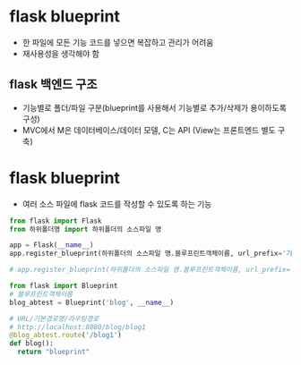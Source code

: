 # flask blueprint

- 한 파일에 모든 기능 코드를 넣으면 복잡하고 관리가 어려움
- 재사용성을 생각해야 함

## flask 백엔드 구조

- 기능별로 폴더/파일 구분(blueprint를 사용해서 기능별로 추가/삭제가 용이하도록 구성)
- MVC에서 M은 데이터베이스/데이터 모델, C는 API (View는 프론트엔드 별도 구축)

# flask blueprint

- 여러 소스 파일에 flask 코드를 작성할 수 있도록 하는 기능

```python
from flask import Flask
from 하위폴더명 import 하위폴더의 소스파일 명

app = Flask(__name__)
app.register_blueprint(하위폴더의 소스파일 명.블루프린트객체이름, url_prefix='기본경로명')
```

```python
# app.register_blueprint(하위폴더의 소스파일 명.블루프린트객체이름, url_prefix='/blog')일 경우

from flask import Blueprint
# 블루프린트객체이름
blog_abtest = Blueprint('blog', __name__)

# URL/기본경로명/라우팅경로
# http://localhost:8080/blog/blog1
@blog_abtest.route('/blog1')
def blog():
  return "blueprint"
```

